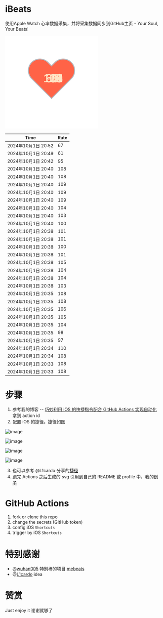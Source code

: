 # iBeats
使用Apple Watch 心率数据采集，并将采集数据同步到GitHub主页 - Your Soul, Your Beats!

![](./files/heart.svg)

<!--START_SECTION:my_heart_rate-->
| Time | Rate | 
 | ---- | ---- | 
| 2024年10月1日 20:52 | 67 |
| 2024年10月1日 20:49 | 61 |
| 2024年10月1日 20:42 | 95 |
| 2024年10月1日 20:40 | 108 |
| 2024年10月1日 20:40 | 108 |
| 2024年10月1日 20:40 | 109 |
| 2024年10月1日 20:40 | 109 |
| 2024年10月1日 20:40 | 109 |
| 2024年10月1日 20:40 | 104 |
| 2024年10月1日 20:40 | 103 |
| 2024年10月1日 20:40 | 100 |
| 2024年10月1日 20:38 | 101 |
| 2024年10月1日 20:38 | 101 |
| 2024年10月1日 20:38 | 100 |
| 2024年10月1日 20:38 | 101 |
| 2024年10月1日 20:38 | 105 |
| 2024年10月1日 20:38 | 104 |
| 2024年10月1日 20:38 | 104 |
| 2024年10月1日 20:38 | 103 |
| 2024年10月1日 20:35 | 108 |
| 2024年10月1日 20:35 | 108 |
| 2024年10月1日 20:35 | 106 |
| 2024年10月1日 20:35 | 105 |
| 2024年10月1日 20:35 | 104 |
| 2024年10月1日 20:35 | 98 |
| 2024年10月1日 20:35 | 97 |
| 2024年10月1日 20:34 | 110 |
| 2024年10月1日 20:34 | 108 |
| 2024年10月1日 20:33 | 108 |
| 2024年10月1日 20:33 | 108 |

<!--END_SECTION:my_heart_rate-->

# 步骤
1. 参考我的博客 -- [巧妙利用 iOS 的快捷指令配合 GitHub Actions 实现自动化](https://github.com/yihong0618/gitblog/issues/198) 拿到 action id
2. 配置 iOS 的捷径，捷径如图

![image](https://user-images.githubusercontent.com/15976103/122154218-0db0b480-ce97-11eb-93bb-5aec07c558dc.png)

![image](https://user-images.githubusercontent.com/15976103/122154236-186b4980-ce97-11eb-8e4b-70551a0391ae.png)

![image](https://user-images.githubusercontent.com/15976103/122154268-2d47dd00-ce97-11eb-902e-3acf292265a9.png)

![image](https://user-images.githubusercontent.com/15976103/122174055-fa144680-ceb4-11eb-9be2-3eb83cd516f7.png)

3. 也可以参考 @L1cardo 分享的[捷径](https://www.icloud.com/shortcuts/6ab6047b459c41ad822ad6b94b1c03d4)
4. 跑完 Actions 之后生成的 svg 引用到自己的 README 或 profile 中，我的[例子](https://github.com/yihong0618) 

# GitHub Actions

1. fork or clone this repo
2. change the secrets (GitHub token)
3. config iOS `Shortcuts` 
4. trigger by iOS `Shortcuts`

# 特别感谢
- @[wuhan005](https://github.com/wuhan005) 特别棒的项目 [mebeats](https://github.com/wuhan005/mebeats)
- @[L1cardo](https://github.com/L1cardo) idea

# 赞赏
Just enjoy it
谢谢就够了
